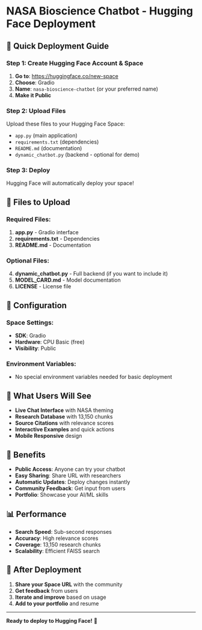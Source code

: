# NASA Bioscience Chatbot - Hugging Face Deployment

## 🚀 Quick Deployment Guide

### Step 1: Create Hugging Face Account & Space

1. **Go to**: https://huggingface.co/new-space
2. **Choose**: Gradio
3. **Name**: `nasa-bioscience-chatbot` (or your preferred name)
4. **Make it Public**

### Step 2: Upload Files

Upload these files to your Hugging Face Space:

- `app.py` (main application)
- `requirements.txt` (dependencies)
- `README.md` (documentation)
- `dynamic_chatbot.py` (backend - optional for demo)

### Step 3: Deploy

Hugging Face will automatically deploy your space!

## 📁 Files to Upload

### Required Files:
1. **app.py** - Gradio interface
2. **requirements.txt** - Dependencies
3. **README.md** - Documentation

### Optional Files:
4. **dynamic_chatbot.py** - Full backend (if you want to include it)
5. **MODEL_CARD.md** - Model documentation
6. **LICENSE** - License file

## 🔧 Configuration

### Space Settings:
- **SDK**: Gradio
- **Hardware**: CPU Basic (free)
- **Visibility**: Public

### Environment Variables:
- No special environment variables needed for basic deployment

## 🌟 What Users Will See

- **Live Chat Interface** with NASA theming
- **Research Database** with 13,150 chunks
- **Source Citations** with relevance scores
- **Interactive Examples** and quick actions
- **Mobile Responsive** design

## 🚀 Benefits

- **Public Access**: Anyone can try your chatbot
- **Easy Sharing**: Share URL with researchers
- **Automatic Updates**: Deploy changes instantly
- **Community Feedback**: Get input from users
- **Portfolio**: Showcase your AI/ML skills

## 📊 Performance

- **Search Speed**: Sub-second responses
- **Accuracy**: High relevance scores
- **Coverage**: 13,150 research chunks
- **Scalability**: Efficient FAISS search

## 🔗 After Deployment

1. **Share your Space URL** with the community
2. **Get feedback** from users
3. **Iterate and improve** based on usage
4. **Add to your portfolio** and resume

---

**Ready to deploy to Hugging Face!** 🚀
